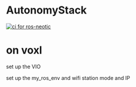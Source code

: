 # AutonomyStack

[![ci for ros-neotic](https://github.com/r-bahrami/AutonomyStack/actions/workflows/main.yml/badge.svg)](https://github.com/r-bahrami/AutonomyStack/actions/workflows/main.yml)

# on voxl

 set up the VIO
 
 set up the my_ros_env and wifi station mode and IP
 
 
 
